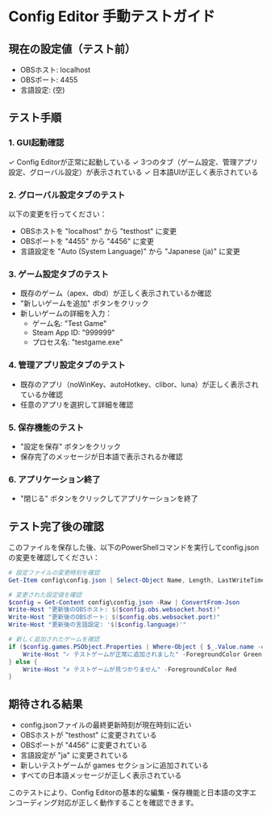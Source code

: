 # Config Editor 手動テストガイド

## 現在の設定値（テスト前）
- OBSホスト: localhost
- OBSポート: 4455 
- 言語設定: (空)

## テスト手順

### 1. GUI起動確認
✓ Config Editorが正常に起動している
✓ 3つのタブ（ゲーム設定、管理アプリ設定、グローバル設定）が表示されている
✓ 日本語UIが正しく表示されている

### 2. グローバル設定タブのテスト
以下の変更を行ってください：
- OBSホストを "localhost" から "testhost" に変更
- OBSポートを "4455" から "4456" に変更  
- 言語設定を "Auto (System Language)" から "Japanese (ja)" に変更

### 3. ゲーム設定タブのテスト
- 既存のゲーム（apex、dbd）が正しく表示されているか確認
- "新しいゲームを追加" ボタンをクリック
- 新しいゲームの詳細を入力：
  - ゲーム名: "Test Game"
  - Steam App ID: "999999"
  - プロセス名: "testgame.exe"

### 4. 管理アプリ設定タブのテスト
- 既存のアプリ（noWinKey、autoHotkey、clibor、luna）が正しく表示されているか確認
- 任意のアプリを選択して詳細を確認

### 5. 保存機能のテスト
- "設定を保存" ボタンをクリック
- 保存完了のメッセージが日本語で表示されるか確認

### 6. アプリケーション終了
- "閉じる" ボタンをクリックしてアプリケーションを終了

## テスト完了後の確認

このファイルを保存した後、以下のPowerShellコマンドを実行してconfig.jsonの変更を確認してください：

```powershell
# 設定ファイルの変更時刻を確認
Get-Item config\config.json | Select-Object Name, Length, LastWriteTime

# 変更された設定値を確認
$config = Get-Content config\config.json -Raw | ConvertFrom-Json
Write-Host "更新後のOBSホスト: $($config.obs.websocket.host)"
Write-Host "更新後のOBSポート: $($config.obs.websocket.port)" 
Write-Host "更新後の言語設定: '$($config.language)'"

# 新しく追加されたゲームを確認
if ($config.games.PSObject.Properties | Where-Object { $_.Value.name -eq "Test Game" }) {
    Write-Host "✓ テストゲームが正常に追加されました" -ForegroundColor Green
} else {
    Write-Host "✗ テストゲームが見つかりません" -ForegroundColor Red
}
```

## 期待される結果

- config.jsonファイルの最終更新時刻が現在時刻に近い
- OBSホストが "testhost" に変更されている
- OBSポートが "4456" に変更されている  
- 言語設定が "ja" に変更されている
- 新しいテストゲームが games セクションに追加されている
- すべての日本語メッセージが正しく表示されている

このテストにより、Config Editorの基本的な編集・保存機能と日本語の文字エンコーディング対応が正しく動作することを確認できます。